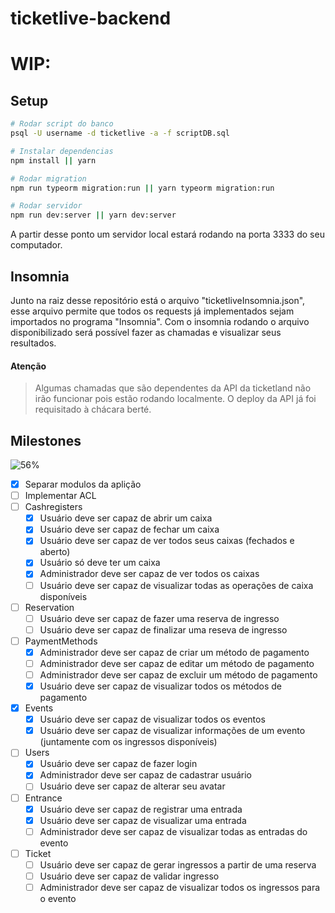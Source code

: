# ticketlive-backend
# WIP:

## Setup

```sh
# Rodar script do banco
psql -U username -d ticketlive -a -f scriptDB.sql

# Instalar dependencias
npm install || yarn

# Rodar migration 
npm run typeorm migration:run || yarn typeorm migration:run

# Rodar servidor
npm run dev:server || yarn dev:server
```

A partir desse ponto um servidor local estará rodando na porta 3333 do seu computador.

## Insomnia
Junto na raiz desse repositório está o arquivo "ticketliveInsomnia.json", esse arquivo permite que todos os requests já implementados sejam importados no programa "Insomnia". 
Com o insomnia rodando o arquivo disponibilizado será possível fazer as chamadas e visualizar seus resultados.

#### Atenção
> Algumas chamadas que são dependentes da API da ticketland não irão funcionar pois estão rodando localmente. O deploy da API já foi requisitado à chácara berté.

## Milestones
![56%](https://progress-bar.dev/56/?scale=100&title=progress&width=420)
- [x] Separar modulos da aplição
- [ ] Implementar ACL
- [ ] Cashregisters
  - [x] Usuário deve ser capaz de abrir um caixa
  - [x] Usuário deve ser capaz de fechar um caixa
  - [x] Usuário deve ser capaz de ver todos seus caixas (fechados e aberto)
  - [x] Usuário só deve ter um caixa
  - [x] Administrador deve ser capaz de ver todos os caixas
  - [ ] Usuário deve ser capaz de visualizar todas as operações de caixa disponíveis
- [ ] Reservation
  - [ ] Usuário deve ser capaz de fazer uma reserva de ingresso
  - [ ] Usuário deve ser capaz de finalizar uma reseva de ingresso
- [ ] PaymentMethods
  - [x] Administrador deve ser capaz de criar um método de pagamento
  - [ ] Administrador deve ser capaz de editar um método de pagamento
  - [ ] Administrador deve ser capaz de excluir um método de pagamento
  - [x] Usuário deve ser capaz de visualizar todos os métodos de pagamento
- [x] Events
  - [x] Usuário deve ser capaz de visualizar todos os eventos
  - [x] Usuário deve ser capaz de visualizar informações de um evento (juntamente com os ingressos disponíveis)
- [ ] Users
  - [x] Usuário deve ser capaz de fazer login
  - [x] Administrador deve ser capaz de cadastrar usuário
  - [ ] Usuário deve ser capaz de alterar seu avatar
- [ ] Entrance
  - [x] Usuário deve ser capaz de registrar uma entrada
  - [x] Usuário deve ser capaz de visualizar uma entrada
  - [ ] Administrador deve ser capaz de visualizar todas as entradas do evento
- [ ] Ticket
  - [ ] Usuário deve ser capaz de gerar ingressos a partir de uma reserva
  - [ ] Usuário deve ser capaz de validar ingresso
  - [ ] Administrador deve ser capaz de visualizar todos os ingressos para o evento
